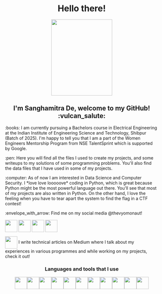 <h1 align="center">Hello there!</h1>

<p align="center"><img class="center" src="https://user-images.githubusercontent.com/92441293/176219044-49a18836-8157-4db3-8ae4-3fa92024abe8.gif" height="250" width="200"></p>

<h2 align="center">I'm Sanghamitra De, welcome to my GitHub! :vulcan_salute:</h2>

<p> :books: I am currently pursuing a Bachelors course in Electrical Engineering at the Indian Institute of Engineering Science and Technology, Shibpur (Batch of 2025). I'm happy to tell you that I am a part of the Women Engineers Mentorship Program from NSE TalentSprint which is supported by Google.</p>

<p> :pen: Here you will find all the files I used to create my projects, and some writeups to my solutions of some programming problems. You'll also find the data files that I have used in some of my projects. </p>

<p> :computer: As of now I am interested in Data Science and Computer Security. I *love love looooove* coding in Python, which is great because Python might be the most powerful language out there. You'll see that most of my projects are also written in Python. On the other hand, I love the feeling when you have to tear apart the system to find the flag in a CTF contest!  <!--- edit must --->

<!--- Enter data about my achievements lmao --->

<p> :envelope_with_arrow: Find me on my social media @thevyomonaut!

<a href="https://twitter.com/thevyomonaut"><img align="center" src="https://user-images.githubusercontent.com/92441293/176958078-423b2c9b-fa09-44e7-9a30-135e8a348170.png" height="40" width="40" /></a>
<a href="https://www.linkedin.com/in/sanghamitra-de-642140205/" ><img align="center" src="https://user-images.githubusercontent.com/92441293/176987351-8b6148cc-b531-4896-a758-0b6cca589e3c.png" height="40" width="40" /></a>
<a href="https://www.codechef.com/users/thevyomonaut"><img align="center" src="https://user-images.githubusercontent.com/92441293/176958511-942ee912-af05-4b4e-85da-b40969396101.svg" height="40" width="40" /></a>
<a href="https://leetcode.com/thevyomonaut/"><img align="center" src="https://user-images.githubusercontent.com/92441293/176958627-afc7011a-4b6d-4a96-bf81-277a03bb2ff5.png" height="40" width="40" /></a>

<a href="https://medium.com/@thevyomonaut"><img align="center" src="https://user-images.githubusercontent.com/92441293/176959418-13e54b84-817e-4844-9cdd-0e18fcf2bcaa.png" height="40" width="40" /></a> I write technical articles on Medium where I talk about my experiences in various programmes and while working on my projects, check it out! 



<h3 align = "center"> Languages and tools that I use </h3>
<p align = "center"><img align="center" src="https://user-images.githubusercontent.com/92441293/176987514-cbc865bd-f684-48e6-830c-5362b7046536.png" height="40" width="40" /><img align="center" src="https://user-images.githubusercontent.com/92441293/176987519-aedcc953-4f19-4bdc-aabd-fb7dd4e72c67.png" height="40" width="40" /><img align="center" src="https://user-images.githubusercontent.com/92441293/176987574-488c1b99-27f2-4a01-b19e-ddafc733ca2a.png" height="40" width="40" /><img align="center" src="https://user-images.githubusercontent.com/92441293/176987518-e98244fb-50a7-43c0-bd45-a6ae3e23a2f9.png" height="40" width="40" /><img align="center" src="https://user-images.githubusercontent.com/92441293/176987528-713aba17-e4cc-484b-9c58-0890bc599d6b.png" height="40" width="40" /><img align="center" src="https://user-images.githubusercontent.com/92441293/176987530-e0e0f25f-31bf-4388-9d53-285e226914ac.png" height="40" width="40" /><img align="center" src="https://user-images.githubusercontent.com/92441293/176987537-a34d16af-77be-4f61-8543-c3dfde88dd48.png" height="40" width="40" /><img align="center" src="https://user-images.githubusercontent.com/92441293/176987543-0cede63e-7eb2-4c4c-b843-af646ad0d2e9.png" height="40" width="40" /><img align="center" src="https://user-images.githubusercontent.com/92441293/176987547-93d7a5ae-7e69-473c-bd01-ece83842550c.png" height="40" width="40" /><img align="center" src="https://user-images.githubusercontent.com/92441293/176987552-1d92b7dc-3fba-43b2-bda6-199aad70a781.png" height="40" width="40" /><img align="center" src="https://user-images.githubusercontent.com/92441293/176987564-4564fd54-4b1b-47cb-83f8-129b8cdca0f8.png" height="40" width="40" /></p>



<!---
thevyomonaut/thevyomonaut is a ✨ special ✨ repository because its `README.md` (this file) appears on your GitHub profile.
You can click the Preview link to take a look at your changes.
--->
